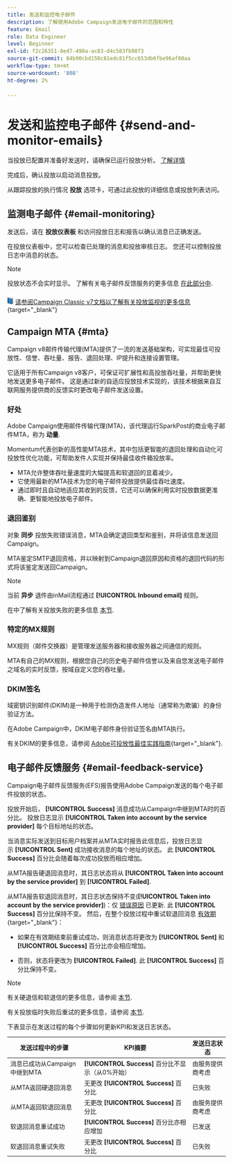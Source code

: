 ```yaml
---
title: 发送和监控电子邮件
description: 了解使用Adobe Campaign发送电子邮件的范围和特性
feature: Email
role: Data Engineer
level: Beginner
exl-id: f2c26351-8ed7-498a-ac83-d4c583fb98f3
source-git-commit: 84b90cbd150c81edc81f5cc653db6fbe96af80aa
workflow-type: tm+mt
source-wordcount: '808'
ht-degree: 2%

---
```



# 发送和监控电子邮件  {#send-and-monitor-emails}

当投放已配置并准备好发送时，请确保已运行投放分析。 [了解详情](delivery-analysis.md)

完成后，确认投放以启动消息投放。

从跟踪投放的执行情况 **投放** 选项卡，可通过此投放的详细信息或投放列表访问。

## 监测电子邮件 {#email-monitoring}

发送后，请在 **投放仪表板** 和访问投放日志和报告以确认消息已正确发送。

在投放仪表板中，您可以检查已处理的消息和投放审核日志。 您还可以控制投放日志中消息的状态。

>[!NOTE]
>
>投放状态不会实时显示。 了解有关电子邮件反馈服务的更多信息 [在此部分中](#email-feedback-service).


![](../assets/do-not-localize/book.png) [请参阅Campaign Classic v7文档以了解有关投放监视的更多信息](https://experienceleague.adobe.com/docs/campaign-classic/using/sending-messages/key-steps-when-creating-a-delivery/delivery-bestpractices/track-and-monitor.html){target="_blank"}

## Campaign MTA {#mta}

Campaign v8邮件传输代理(MTA)提供了一流的发送基础架构，可实现最佳可投放性、信誉、吞吐量、报告、退回处理、IP提升和连接设置管理。

它适用于所有Campaign v8客户，可保证可扩展性和高投放吞吐量，并帮助更快地发送更多电子邮件。 这是通过新的自适应投放技术实现的，该技术根据来自互联网服务提供商的反馈实时更改电子邮件发送设置。

### 好处

Adobe Campaign使用邮件传输代理(MTA)，该代理运行SparkPost的商业电子邮件MTA，称为 **动量**.

Momentum代表创新的高性能MTA技术，其中包括更智能的退回处理和自动化可投放性优化功能，可帮助发件人实现并保持最佳收件箱投放率。

* MTA允许整体吞吐量速度的大幅提高和软退回的显着减少。
* 它使用最新的MTA技术为您的电子邮件投放提供最佳吞吐速度。
* 通过即时且自动地适应其收到的反馈，它还可以确保利用实时投放数据更准确、更智能地投放电子邮件。

### 退回鉴别

对象 **同步** 投放失败错误消息，MTA会确定退回类型和鉴别，并将该信息发送回Campaign。

MTA鉴定SMTP退回资格，并以映射到Campaign退回原因和资格的退回代码的形式将该鉴定发送回Campaign。

>[!NOTE]
>
>当前 **异步** 退件由inMail流程通过 **[!UICONTROL Inbound email]** 规则。

在中了解有关投放失败的更多信息 [本节](delivery-failures.md).


### 特定的MX规则

MX规则（邮件交换器）是管理发送服务器和接收服务器之间通信的规则。

MTA有自己的MX规则，根据您自己的历史电子邮件信誉以及来自您发送电子邮件之域名的实时反馈，按域自定义您的吞吐量。

### DKIM签名

域密钥识别邮件(DKIM)是一种用于检测伪造发件人地址（通常称为欺骗）的身份验证方法。

在Adobe Campaign中，DKIM电子邮件身份验证签名由MTA执行。

有关DKIM的更多信息，请参阅 [Adobe可投放性最佳实践指南](https://experienceleague.adobe.com/docs/deliverability-learn/deliverability-best-practice-guide/transition-process/infrastructure.html#authentication){target="_blank"}.

## 电子邮件反馈服务 {#email-feedback-service}

Campaign电子邮件反馈服务(EFS)报告使用Adobe Campaign发送的每个电子邮件投放的状态。

投放开始后， **[!UICONTROL Success]** 消息成功从Campaign中继到MTA时的百分比。 投放日志显示 **[!UICONTROL Taken into account by the service provider]** 每个目标地址的状态。

当消息实际发送到目标用户档案并从MTA实时报告此信息后，投放日志显示 **[!UICONTROL Sent]** 成功接收消息的每个地址的状态。 此 **[!UICONTROL Success]** 百分比会随着每次成功投放而相应增加。

从MTA报告硬退回消息时，其日志状态将从 **[!UICONTROL Taken into account by the service provider]** 到 **[!UICONTROL Failed]**<!-- and the **[!UICONTROL Bounces + errors]** percentage is increased accordingly-->.

从MTA报告软退回消息时，其日志状态保持不变(**[!UICONTROL Taken into account by the service provider]**)：仅 [错误原因](delivery-failures.md#delivery-failure-reasons) 已更新<!-- and the **[!UICONTROL Bounces + errors]** percentage is increased accordingly-->. 此 **[!UICONTROL Success]** 百分比保持不变。 然后，在整个投放过程中重试软退回消息 [有效期](https://experienceleague.adobe.com/docs/campaign-classic/using/sending-messages/key-steps-when-creating-a-delivery/steps-sending-the-delivery.html#defining-validity-period){target="_blank"}：

* 如果在有效期结束前重试成功，则消息状态将更改为 **[!UICONTROL Sent]** 和 **[!UICONTROL Success]** 百分比亦会相应增加。

* 否则，状态将更改为 **[!UICONTROL Failed]**. 此 **[!UICONTROL Success]** <!--and **[!UICONTROL Bounces + errors]** -->百分比保持不变。

>[!NOTE]
>
>有关硬退信和软退信的更多信息，请参阅 [本节](delivery-failures.md#delivery-failure-reasons).
>
>有关投放临时失败后重试的更多信息，请参阅 [本节](delivery-failures.md#retries).

下表显示在发送过程的每个步骤如何更新KPI和发送日志状态。

| 发送过程中的步骤 | KPI摘要 | 发送日志状态 |
|--- |--- |--- |
| 消息已成功从Campaign中继到MTA | **[!UICONTROL Success]** 百分比不显示（从0%开始） | 由服务提供商考虑 |
| 从MTA返回硬退回消息 | 无更改 **[!UICONTROL Success]** 百分比 | 已失败 |
| 从MTA返回软退回消息 | 无更改 **[!UICONTROL Success]** 百分比 | 由服务提供商考虑 |
| 软退回消息重试成功 | **[!UICONTROL Success]** 百分比亦相应增加 | 已发送 |
| 软退回消息重试失败 | 无更改 **[!UICONTROL Success]** 百分比 | 已失败 |
